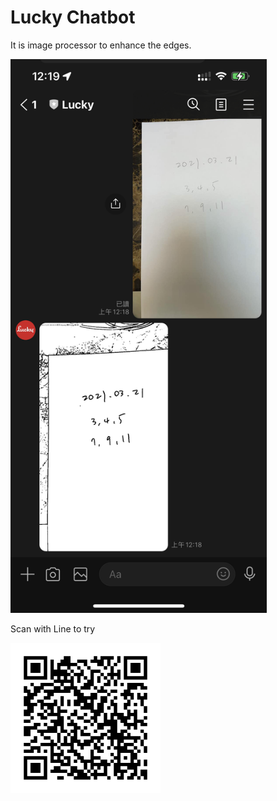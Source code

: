 # Lucky Chatbot

It is image processor to enhance the edges.

 <img src="assets/IMG_3049.PNG" width="410" height="886" alt="example">

Scan with Line to try

 <img src="assets/149eyhyu.png" width="240" height="240" alt="QR code">
